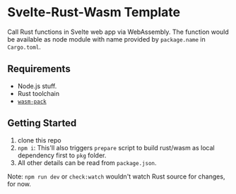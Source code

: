# Svelte-Rust-Wasm Template

Call Rust functions in Svelte web app via WebAssembly. The function would be available as node module with name provided by `package.name` in `Cargo.toml`.

## Requirements 
* Node.js stuff.
* Rust toolchain
* [`wasm-pack`](https://rustwasm.github.io/wasm-pack/installer/)

## Getting Started
1. clone this repo
2. `npm i`: This'll also triggers `prepare` script to build rust/wasm as local dependency first to `pkg` folder.
3. All other details can be read from `package.json`.

Note: `npm run dev` or `check:watch` wouldn't watch Rust source for changes, for now.
